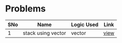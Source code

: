# Problems

SNo | Name | Logic Used | Link |
----|------|------------|------|
1 | stack using vector | vector | [view](vector_implementation.cpp)